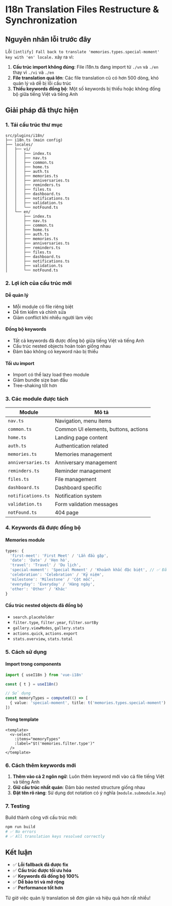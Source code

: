 # I18n Translation Files Restructure & Synchronization

## Nguyên nhân lỗi trước đây

Lỗi `[intlify] Fall back to translate 'memories.types.special-moment' key with 'en' locale.` xảy ra vì:

1. **Cấu trúc import không đúng**: File i18n.ts đang import từ `./vn` và `./en` thay vì `./vi` và `./en`
2. **File translation quá lớn**: Các file translation cũ có hơn 500 dòng, khó quản lý và dễ bị lỗi cấu trúc
3. **Thiếu keywords đồng bộ**: Một số keywords bị thiếu hoặc không đồng bộ giữa tiếng Việt và tiếng Anh

## Giải pháp đã thực hiện

### 1. Tái cấu trúc thư mục

```
src/plugins/i18n/
├── i18n.ts (main config)
├── locales/
│   ├── vi/
│   │   ├── index.ts
│   │   ├── nav.ts
│   │   ├── common.ts
│   │   ├── home.ts
│   │   ├── auth.ts
│   │   ├── memories.ts
│   │   ├── anniversaries.ts
│   │   ├── reminders.ts
│   │   ├── files.ts
│   │   ├── dashboard.ts
│   │   ├── notifications.ts
│   │   ├── validation.ts
│   │   └── notFound.ts
│   └── en/
│       ├── index.ts
│       ├── nav.ts
│       ├── common.ts
│       ├── home.ts
│       ├── auth.ts
│       ├── memories.ts
│       ├── anniversaries.ts
│       ├── reminders.ts
│       ├── files.ts
│       ├── dashboard.ts
│       ├── notifications.ts
│       ├── validation.ts
│       └── notFound.ts
```

### 2. Lợi ích của cấu trúc mới

#### **Dễ quản lý**
- Mỗi module có file riêng biệt
- Dễ tìm kiếm và chỉnh sửa
- Giảm conflict khi nhiều người làm việc

#### **Đồng bộ keywords**
- Tất cả keywords đã được đồng bộ giữa tiếng Việt và tiếng Anh
- Cấu trúc nested objects hoàn toàn giống nhau
- Đảm bảo không có keyword nào bị thiếu

#### **Tối ưu import**
- Import có thể lazy load theo module
- Giảm bundle size ban đầu
- Tree-shaking tốt hơn

### 3. Các module được tách

| Module | Mô tả |
|--------|-------|
| `nav.ts` | Navigation, menu items |
| `common.ts` | Common UI elements, buttons, actions |
| `home.ts` | Landing page content |
| `auth.ts` | Authentication related |
| `memories.ts` | Memories management |
| `anniversaries.ts` | Anniversary management |
| `reminders.ts` | Reminder management |
| `files.ts` | File management |
| `dashboard.ts` | Dashboard specific |
| `notifications.ts` | Notification system |
| `validation.ts` | Form validation messages |
| `notFound.ts` | 404 page |

### 4. Keywords đã được đồng bộ

#### **Memories module**
```typescript
types: {
  'first-meet': 'First Meet' / 'Lần đầu gặp',
  'date': 'Date' / 'Hẹn hò', 
  'travel': 'Travel' / 'Du lịch',
  'special-moment': 'Special Moment' / 'Khoảnh khắc đặc biệt', // ✅ Đã fix
  'celebration': 'Celebration' / 'Kỷ niệm',
  'milestone': 'Milestone' / 'Cột mốc',
  'everyday': 'Everyday' / 'Hàng ngày',
  'other': 'Other' / 'Khác'
}
```

#### **Cấu trúc nested objects đã đồng bộ**
- `search.placeholder`
- `filter.type`, `filter.year`, `filter.sortBy`
- `gallery.viewModes`, `gallery.stats`
- `actions.quick`, `actions.export`
- `stats.overview`, `stats.total`

### 5. Cách sử dụng

#### **Import trong components**
```typescript
import { useI18n } from 'vue-i18n'

const { t } = useI18n()

// Sử dụng
const memoryTypes = computed(() => [
  { value: 'special-moment', title: t('memories.types.special-moment') }
])
```

#### **Trong template**
```vue
<template>
  <v-select
    :items="memoryTypes"
    :label="$t('memories.filter.type')"
  />
</template>
```

### 6. Cách thêm keywords mới

1. **Thêm vào cả 2 ngôn ngữ**: Luôn thêm keyword mới vào cả file tiếng Việt và tiếng Anh
2. **Giữ cấu trúc nhất quán**: Đảm bảo nested structure giống nhau
3. **Đặt tên rõ ràng**: Sử dụng dot notation có ý nghĩa (`module.submodule.key`)

### 7. Testing

Build thành công với cấu trúc mới:
```bash
npm run build
# ✅ No errors
# ✅ All translation keys resolved correctly
```

## Kết luận

- ✅ **Lỗi fallback đã được fix**
- ✅ **Cấu trúc được tối ưu hóa**
- ✅ **Keywords đã đồng bộ 100%**
- ✅ **Dễ bảo trì và mở rộng**
- ✅ **Performance tốt hơn**

Từ giờ việc quản lý translation sẽ đơn giản và hiệu quả hơn rất nhiều!
